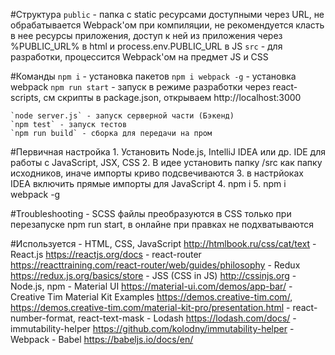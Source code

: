 
#Структура
    `public` - папка с static ресурсами доступными через URL, не обрабатывается Webpack'ом при
        компиляции, не рекомендуется класть в нее ресурсы приложения, доступ к ней из приложения
        через %PUBLIC_URL% в html и process.env.PUBLIC_URL в JS
    `src` - для разработки, процессится Webpack'ом на предмет JS и CSS

#Команды
    `npm i` - установка пакетов
    `npm i webpack -g` - установка webpack
    `npm run start` - запуск в режиме разработки через react-scripts, см скрипты в package.json, открываем http://localhost:3000

    `node server.js` - запуск серверной части (Бэкенд)
    `npm test` - запуск тестов
    `npm run build` - сборка для передачи на пром

#Первичная настройка
    1. Установить Node.js, IntelliJ IDEA или др. IDE для работы с JavaScript, JSX, CSS
    2. В идее установить папку /src как папку исходников, иначе импорты криво подсвечиваются
    3. в настрйоках IDEA включить прямые импорты для JavaScript
    4. npm i
    5. npm i webpack -g

#Troubleshooting
    - SCSS файлы преобразуются в CSS только при перезапуске npm run start, в онлайне при правках не подхватываются

#Используется
    - HTML, CSS, JavaScript http://htmlbook.ru/css/cat/text
    - React.js https://reactjs.org/docs
    - react-router https://reacttraining.com/react-router/web/guides/philosophy
    - Redux https://redux.js.org/basics/store
    - JSS (CSS in JS) http://cssinjs.org
    - Node.js, npm
    - Material UI https://material-ui.com/demos/app-bar/
    - Creative Tim Material Kit Examples https://demos.creative-tim.com/, https://demos.creative-tim.com/material-kit-pro/presentation.html
    - react-number-format, react-text-mask
    - Lodash https://lodash.com/docs/
    - immutability-helper https://github.com/kolodny/immutability-helper
    - Webpack
    - Babel https://babeljs.io/docs/en/

